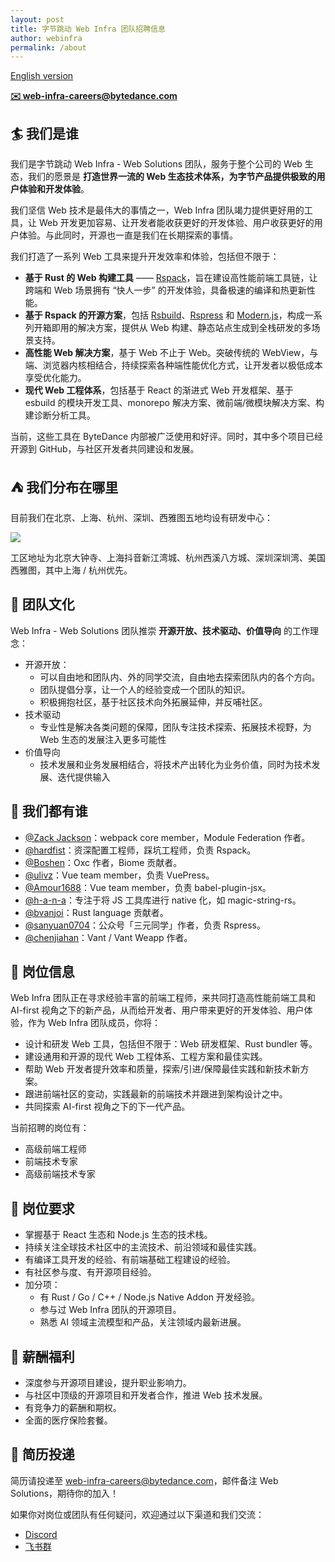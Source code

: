 ```yaml
---
layout: post
title: 字节跳动 Web Infra 团队招聘信息
author: webinfra
permalink: /about
---
```


[English version](/en/about)

**[✉️ web-infra-careers@bytedance.com](mailto:web-infra-careers@bytedance.com)**

## 🏄 我们是谁

我们是字节跳动 Web Infra - Web Solutions 团队，服务于整个公司的 Web 生态，我们的愿景是 **打造世界一流的 Web 生态技术体系，为字节产品提供极致的用户体验和开发体验**。

我们坚信 Web 技术是最伟大的事情之一，Web Infra 团队竭力提供更好用的工具，让 Web 开发更加容易、让开发者能收获更好的开发体验、用户收获更好的用户体验。与此同时，开源也一直是我们在长期探索的事情。

我们打造了一系列 Web 工具来提升开发效率和体验，包括但不限于：

- **基于 Rust 的 Web 构建工具** —— [Rspack](https://github.com/web-infra-dev/rspack)，旨在建设高性能前端工具链，让跨端和 Web 场景拥有 “快人一步” 的开发体验，具备极速的编译和热更新性能。
- **基于 Rspack 的开源方案**，包括 [Rsbuild](https://github.com/web-infra-dev/rsbuild)、[Rspress](https://github.com/web-infra-dev/rspress) 和 [Modern.js](https://github.com/web-infra-dev/modern.js)，构成一系列开箱即用的解决方案，提供从 Web 构建、静态站点生成到全栈研发的多场景支持。
- **高性能 Web 解决方案**，基于 Web 不止于 Web。突破传统的 WebView，与端、浏览器内核相结合，持续探索各种端性能优化方式，让开发者以极低成本享受优化能力。
- **现代 Web 工程体系**，包括基于 React 的渐进式 Web 开发框架、基于 esbuild 的模块开发工具、monorepo 解决方案、微前端/微模块解决方案、构建诊断分析工具。

当前，这些工具在 ByteDance 内部被广泛使用和好评。同时，其中多个项目已经开源到 GitHub，与社区开发者共同建设和发展。

## ⛺️ 我们分布在哪里

目前我们在北京、上海、杭州、深圳、西雅图五地均设有研发中心：

![](https://lf3-static.bytednsdoc.com/obj/eden-cn/rjhwzy/ljhwZthlaukjlkulzlp/jd-location-1280X1280-1117.PNG)

工区地址为北京大钟寺、上海抖音新江湾城、杭州西溪八方城、深圳深圳湾、美国西雅图，其中上海 / 杭州优先。

## 🌟 团队文化

Web Infra - Web Solutions 团队推崇 **开源开放、技术驱动、价值导向** 的工作理念：

- 开源开放：
  - 可以自由地和团队内、外的同学交流，自由地去探索团队内的各个方向。
  - 团队提倡分享，让一个人的经验变成一个团队的知识。
  - 积极拥抱社区，基于社区技术向外拓展延伸，并反哺社区。
- 技术驱动
  - 专业性是解决各类问题的保障，团队专注技术探索、拓展技术视野，为 Web 生态的发展注入更多可能性
- 价值导向
  - 技术发展和业务发展相结合，将技术产出转化为业务价值，同时为技术发展、迭代提供输入

## 🙋 我们都有谁

- [@Zack Jackson](https://github.com/ScriptedAlchemy)：webpack core member，Module Federation 作者。
- [@hardfist](https://github.com/hardfist)：资深配置工程师，踩坑工程师，负责 Rspack。
- [@Boshen](https://github.com/boshen)：Oxc 作者，Biome 贡献者。
- [@ulivz](https://github.com/ulivz)：Vue team member，负责 VuePress。
- [@Amour1688](https://github.com/Amour1688)：Vue team member，负责 babel-plugin-jsx。
- [@h-a-n-a](https://github.com/h-a-n-a)：专注于将 JS 工具库进行 native 化，如 magic-string-rs。
- [@bvanjoi](https://github.com/bvanjoi)：Rust language 贡献者。
- [@sanyuan0704](https://github.com/sanyuan0704)：公众号「三元同学」作者，负责 Rspress。
- [@chenjiahan](https://github.com/chenjiahan)：Vant / Vant Weapp 作者。

## 🍭 岗位信息

Web Infra 团队正在寻求经验丰富的前端工程师，来共同打造高性能前端工具和 AI-first 视角之下的新产品，从而给开发者、用户带来更好的开发体验、用户体验，作为 Web Infra 团队成员，你将：

- 设计和研发 Web 工具，包括但不限于：Web 研发框架、Rust bundler 等。
- 建设通用和开源的现代 Web 工程体系、工程方案和最佳实践。
- 帮助 Web 开发者提升效率和质量，探索/引进/保障最佳实践和新技术新方案。
- 跟进前端社区的变动，实践最新的前端技术并跟进到架构设计之中。
- 共同探索 AI-first 视角之下的下一代产品。

当前招聘的岗位有：

- 高级前端工程师
- 前端技术专家
- 高级前端技术专家

## 📌 岗位要求

- 掌握基于 React 生态和 Node.js 生态的技术栈。
- 持续关注全球技术社区中的主流技术、前沿领域和最佳实践。
- 有编译工具开发的经验、有前端基础工程建设的经验。
- 有社区参与度、有开源项目经验。
- 加分项：
  - 有 Rust / Go / C++ / Node.js Native Addon 开发经验。
  - 参与过 Web Infra 团队的开源项目。
  - 熟悉 AI 领域主流模型和产品，关注领域内最新进展。

## 🌈 薪酬福利

- 深度参与开源项目建设，提升职业影响力。
- 与社区中顶级的开源项目和开发者合作，推进 Web 技术发展。
- 有竞争力的薪酬和期权。
- 全面的医疗保险套餐。

## 📩 简历投递

简历请投递至 <web-infra-careers@bytedance.com>，邮件备注 Web Solutions，期待你的加入！

如果你对岗位或团队有任何疑问，欢迎通过以下渠道和我们交流：

- [Discord](https://discord.gg/se2nnYdUtd)
- [飞书群](https://applink.feishu.cn/client/chat/chatter/add_by_link?link_token=131he762-7608-4553-825d-02a0be3ffe75)
